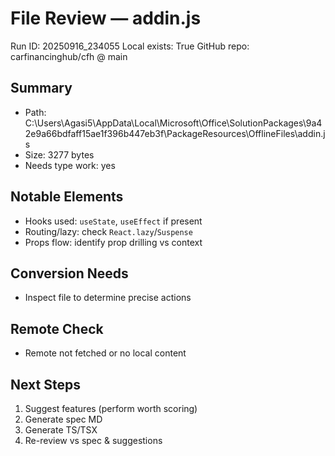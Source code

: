 # File Review — addin.js
Run ID: 20250916_234055
Local exists: True
GitHub repo: carfinancinghub/cfh @ main

## Summary
- Path: C:\Users\Agasi5\AppData\Local\Microsoft\Office\SolutionPackages\9a42e9a66bdfaff15ae1f396b447eb3f\PackageResources\OfflineFiles\addin.js
- Size: 3277 bytes
- Needs type work: yes

## Notable Elements
- Hooks used: `useState`, `useEffect` if present
- Routing/lazy: check `React.lazy`/`Suspense`
- Props flow: identify prop drilling vs context

## Conversion Needs
- Inspect file to determine precise actions

## Remote Check
- Remote not fetched or no local content

## Next Steps
1) Suggest features (perform worth scoring)
2) Generate spec MD
3) Generate TS/TSX
4) Re-review vs spec & suggestions